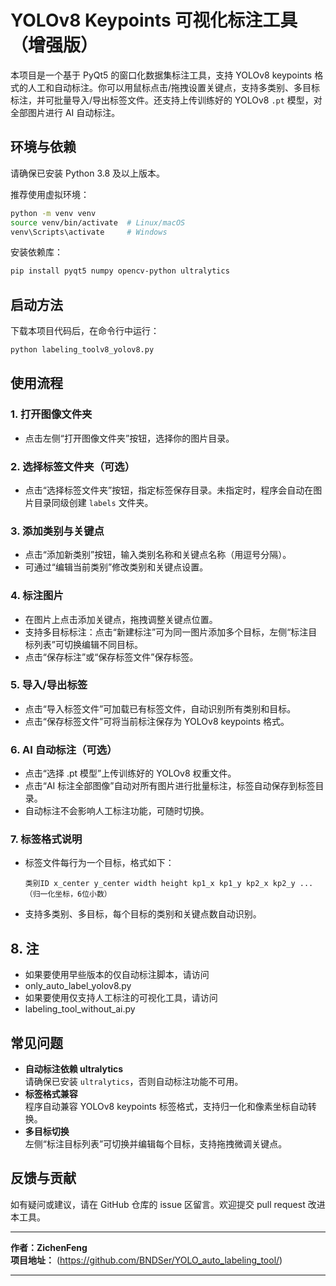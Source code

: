 # YOLOv8 Keypoints 可视化标注工具（增强版）

本项目是一个基于 PyQt5 的窗口化数据集标注工具，支持 YOLOv8 keypoints 格式的人工和自动标注。你可以用鼠标点击/拖拽设置关键点，支持多类别、多目标标注，并可批量导入/导出标签文件。还支持上传训练好的 YOLOv8 `.pt` 模型，对全部图片进行 AI 自动标注。

## 环境与依赖

请确保已安装 Python 3.8 及以上版本。

推荐使用虚拟环境：

```bash
python -m venv venv
source venv/bin/activate  # Linux/macOS
venv\Scripts\activate     # Windows
```

安装依赖库：

```bash
pip install pyqt5 numpy opencv-python ultralytics
```

## 启动方法

下载本项目代码后，在命令行中运行：

```bash
python labeling_toolv8_yolov8.py
```

## 使用流程

### 1. 打开图像文件夹

- 点击左侧“打开图像文件夹”按钮，选择你的图片目录。

### 2. 选择标签文件夹（可选）

- 点击“选择标签文件夹”按钮，指定标签保存目录。未指定时，程序会自动在图片目录同级创建 `labels` 文件夹。

### 3. 添加类别与关键点

- 点击“添加新类别”按钮，输入类别名称和关键点名称（用逗号分隔）。
- 可通过“编辑当前类别”修改类别和关键点设置。

### 4. 标注图片

- 在图片上点击添加关键点，拖拽调整关键点位置。
- 支持多目标标注：点击“新建标注”可为同一图片添加多个目标，左侧“标注目标列表”可切换编辑不同目标。
- 点击“保存标注”或“保存标签文件”保存标签。

### 5. 导入/导出标签

- 点击“导入标签文件”可加载已有标签文件，自动识别所有类别和目标。
- 点击“保存标签文件”可将当前标注保存为 YOLOv8 keypoints 格式。

### 6. AI 自动标注（可选）

- 点击“选择 .pt 模型”上传训练好的 YOLOv8 权重文件。
- 点击“AI 标注全部图像”自动对所有图片进行批量标注，标签自动保存到标签目录。
- 自动标注不会影响人工标注功能，可随时切换。

### 7. 标签格式说明

- 标签文件每行为一个目标，格式如下：

  ```
  类别ID x_center y_center width height kp1_x kp1_y kp2_x kp2_y ...（归一化坐标，6位小数）
  ```

- 支持多类别、多目标，每个目标的类别和关键点数自动识别。

## 8. 注

- 如果要使用早些版本的仅自动标注脚本，请访问
- only_auto_label_yolov8.py
- 如果要使用仅支持人工标注的可视化工具，请访问
- labeling_tool_without_ai.py

## 常见问题

- **自动标注依赖 ultralytics**  
  请确保已安装 `ultralytics`，否则自动标注功能不可用。
- **标签格式兼容**  
  程序自动兼容 YOLOv8 keypoints 标签格式，支持归一化和像素坐标自动转换。
- **多目标切换**  
  左侧“标注目标列表”可切换并编辑每个目标，支持拖拽微调关键点。

## 反馈与贡献

如有疑问或建议，请在 GitHub 仓库的 issue 区留言。欢迎提交 pull request 改进本工具。

---

**作者：ZichenFeng**  
**项目地址：** (https://github.com/BNDSer/YOLO_auto_labeling_tool/)

---
